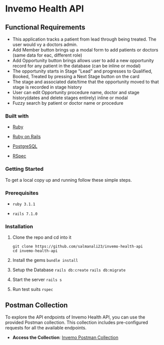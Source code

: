 
# Invemo Health API

## Functional Requirements


* This application tracks a patient from lead through being treated. The user would vy a doctors admin.
*  Add Member button brings up a modal form to add patients or doctors (same data for eac, different role)
* Add Opportunity button brings allows user to add a new opportunity record for any patient in the database (can be inline or modal)
* The opportunity starts in Stage "Lead" and progresses to Qualified, Booked, Treated by pressing a Next Stage button on the card
* The stage and associated date/time that the opportunity moved to that stage is recorded in stage history
* User can edit Opportunity procedure name, doctor and stage history(dates and delete stages entirely) inline or modal
* Fuzzy search by patient or doctor name or procedure

### Built with


* [Ruby](https://www.ruby-lang.org/en/)

* [Ruby on Rails](https://rubyonrails.org/)

* [PostgreSQL](https://www.postgresql.org/)

* [RSpec](https://github.com/rspec/rspec-rails)

### Getting Started

To get a local copy up and running follow these simple steps.

### Prerequisites

*  `ruby 3.1.1`

*  `rails 7.1.0`

### Installation

1. Clone the repo and cd into it
	```
	git clone https://github.com/salmanali23/invemo-health-api
	cd invemo-health-api
	```
2. Install the gems
	`bundle install`

3. Setup the Database
	`rails db:create`
  `rails db:migrate`

4. Start the server
	`rails s`

5. Run test suits
	`rspec`
## Postman Collection

To explore the API endpoints of Invemo Health API, you can use the provided Postman collection. This collection includes pre-configured requests for all the available endpoints.

- **Access the Collection**: [Invemo Postman Collection](https://drive.google.com/file/d/1TegK6wg1ZoqRbwsygMEsyM5hB_K-Qrec/view?usp=sharing)
